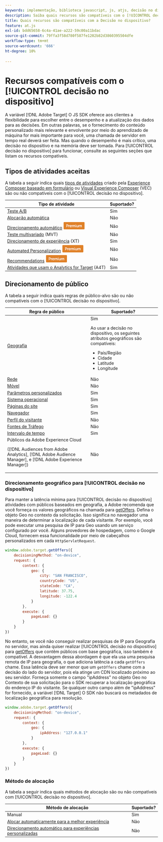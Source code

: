 ```yaml
---
keywords: implementação, biblioteca javascript, js, atjs, decisão no dispositivo, decisão no dispositivo, recursos compatíveis, $8
description: Saiba quais recursos são compatíveis com o [!UICONTROL decisão no dispositivo].
title: Quais recursos são compatíveis com a Decisão no dispositivo?
feature: at.js
exl-id: bdd65658-6c4a-41ae-a222-59c00a11bdac
source-git-commit: 79ffa3f58d780f587fe1202b82d3860395504dfe
workflow-type: tm+mt
source-wordcount: '666'
ht-degree: 10%

---
```


# Recursos compatíveis com o [!UICONTROL decisão no dispositivo]

A variável [!DNL Adobe Target] O JS SDK oferece aos clientes a flexibilidade para escolher entre o desempenho e a atualização dos dados para as decisões. Em outras palavras, se o fornecimento do conteúdo personalizado mais relevante e envolvente por meio do aprendizado de máquina for mais importante para você, uma chamada de servidor em tempo real deverá ser feita. Mas quando o desempenho é mais crítico, uma decisão no dispositivo e na memória deve ser tomada. Para [!UICONTROL decisão no dispositivo] para funcionar, consulte as seguintes seções que listam os recursos compatíveis.

## Tipos de atividades aceitas

A tabela a seguir indica quais [tipos de atividades](https://experienceleague.adobe.com/docs/target/using/activities/target-activities-guide.html) criado pela [Experience Composer baseado em formulário](https://experienceleague.adobe.com/docs/target/using/experiences/form-experience-composer.html) ou [Visual Experience Composer](https://experienceleague.adobe.com/docs/target/using/experiences/vec/visual-experience-composer.html) (VEC) são ou não compatíveis com o [!UICONTROL decisão no dispositivo].

| Tipo de atividade | Suportado? |
| --- | --- |
| [Teste A/B](https://experienceleague.adobe.com/docs/target/using/activities/abtest/test-ab.html) | Sim |
| [Alocação automática](https://experienceleague.adobe.com/docs/target/using/activities/auto-allocate/automated-traffic-allocation.html) | Não |
| [Direcionamento automático](https://experienceleague.adobe.com/docs/target/using/activities/auto-target/auto-target-to-optimize.html) ![Premium](../../../assets/premium.png) | Não |
| [Teste multivariado](https://experienceleague.adobe.com/docs/target/using/activities/multivariate-test/multivariate-testing.html) (MVT) | Não |
| [Direcionamento de experiência](https://experienceleague.adobe.com/docs/target/using/activities/experience-targeting/experience-target.html) (XT) | Sim |
| [Automated Personalization](https://experienceleague.adobe.com/docs/target/using/activities/automated-personalization/automated-personalization.html) ![Premium](../../../assets/premium.png) | Não |
| [Recommendations](https://experienceleague.adobe.com/docs/target/using/recommendations/recommendations.html) ![Premium](../../../assets/premium.png) | Não |
| [Atividades que usam o Analytics for Target](https://experienceleague.adobe.com/docs/target/using/integrate/a4t/a4t.html?) (A4T) | Sim |

## Direcionamento de público

A tabela a seguir indica quais regras de público-alvo são ou não compatíveis com o [!UICONTROL decisão no dispositivo].

| Regra de público | Suportado? |
| --- | --- |
| [Geografia](https://experienceleague.adobe.com/docs/target/using/audiences/create-audiences/categories-audiences/geo.html) | Sim<P>Ao usar a decisão no dispositivo, os seguintes atributos geográficos são compatíveis:<ul><li>País/Região</li><li>Cidade</li><li>Latitude</li><li>Longitude</li></ul> |
| [Rede](https://experienceleague.adobe.com/docs/target/using/audiences/create-audiences/categories-audiences/network.html) | Não |
| [Móvel](https://experienceleague.adobe.com/docs/target/using/audiences/create-audiences/categories-audiences/mobile.html) | Não |
| [Parâmetros personalizados](https://experienceleague.adobe.com/docs/target/using/audiences/create-audiences/categories-audiences/custom-parameters.html) | Sim |
| [Sistema operacional](https://experienceleague.adobe.com/docs/target/using/audiences/create-audiences/categories-audiences/operating-system.html) | Sim |
| [Páginas do site](https://experienceleague.adobe.com/docs/target/using/audiences/create-audiences/categories-audiences/site-pages.html) | Sim |
| [Navegador](https://experienceleague.adobe.com/docs/target/using/audiences/create-audiences/categories-audiences/browser.html) | Sim |
| [Perfil do visitante](https://experienceleague.adobe.com/docs/target/using/audiences/create-audiences/categories-audiences/visitor-profile.html) | Não |
| [Fontes de Tráfego](https://experienceleague.adobe.com/docs/target/using/audiences/create-audiences/categories-audiences/traffic-sources.html) | Não |
| [Intervalo de tempo](https://experienceleague.adobe.com/docs/target/using/audiences/create-audiences/categories-audiences/time-frame.html) | Sim |
| Públicos da Adobe Experience Cloud<P>([!DNL Audiences from Adobe Analytics], [!DNL Adobe Audience Manager], e [!DNL Adobe Experience Manager]) | Não |

### Direcionamento geográfico para [!UICONTROL decisão no dispositivo]

Para manter a latência mínima para [!UICONTROL decisão no dispositivo] atividades com públicos baseados em geografia, a Adobe recomenda que você forneça os valores geográficos na chamada para [getOffers](/help/dev/implement/client-side/atjs/atjs-functions/adobe-target-getoffers-atjs-2.md). Defina o objeto Geo no contexto da solicitação. Isso significa no navegador uma maneira de determinar a localização de cada visitante. Por exemplo, você pode executar uma pesquisa de IP para Geo usando um serviço configurado por você. Alguns provedores de hospedagem, como o Google Cloud, fornecem essa funcionalidade por meio de cabeçalhos personalizados em cada `HttpServletRequest`.

```javascript {line-numbers="true"}
window.adobe.target.getOffers({ 
    decisioningMethod: "on-device", 
    request: { 
        context: { 
            geo: { 
                city: "SAN FRANCISCO", 
                countryCode: "US", 
                stateCode: "CA", 
                latitude: 37.75, 
                longitude: -122.4 
            } 
        }, 
        execute: { 
            pageLoad: {} 
        } 
    } 
})
```

No entanto, se você não conseguir realizar pesquisas de IP para Geografia no servidor, mas ainda quiser realizar [!UICONTROL decisão no dispositivo] para [getOffers](/help/dev/implement/client-side/atjs/atjs-functions/adobe-target-getoffers-atjs-2.md) que contêm públicos com base geográfica, isso também é compatível. A desvantagem dessa abordagem é que ela usa uma pesquisa remota de IP para geografia, o que adiciona latência a cada `getOffers` chame. Essa latência deve ser menor que um `getOffers` chame com a decisão do lado do servidor, pois ela atinge um CDN localizado próximo ao seu servidor. Forneça somente o campo &quot;ipAddress&quot; no objeto Geo no Contexto de sua solicitação para o SDK recuperar a localização geográfica do endereço IP do visitante. Se qualquer outro campo além de &quot;ipAddress&quot; for fornecido, a variável [!DNL Target] O SDK não buscará os metadados de localização geográfica para resolução.

```javascript {line-numbers="true"}
window.adobe.target.getOffers({ 
    decisioningMethod: "on-device", 
    request: { 
        context: { 
            geo: { 
                ipAddress: "127.0.0.1" 
            } 
        }, 
        execute: { 
            pageLoad: {} 
        } 
    } 
})
```

### Método de alocação

A tabela a seguir indica quais métodos de alocação são ou não compatíveis com [!UICONTROL decisão no dispositivo].

| Método de alocação | Suportado? |
| --- | --- |
| Manual | Sim |
| [Alocar automaticamente para a melhor experiência](https://experienceleague.adobe.com/docs/target/using/activities/auto-allocate/automated-traffic-allocation.html) | Não |
| [Direcionamento automático para experiências personalizadas](https://experienceleague.adobe.com/docs/target/using/activities/auto-target/auto-target-to-optimize.html) | Não |
